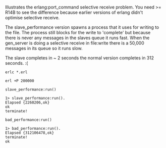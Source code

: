 Illustrates the erlang:port_command selective receive problem. You need >= R14B to see the difference because
earlier versions of erlang didn't optimise selective receive.

The slave_performance version spawns a process that it uses for writing to the file. The process still blocks
for the write to 'complete' but because there is never any messages in the slaves queue it runs fast. When
the gen_server is doing a selective receive in file:write there is a 50,000 messages in its queue so it runs
slow.

The slave completes in ~ 2 seconds the normal version completes in 312 seconds. :(

    erlc *.erl

    erl +P 200000 

    slave_performance:run()

    1> slave_performance:run().
    Elapsed {2260206,ok}
    ok
    terminate!

    bad_performance:run()

    1> bad_performance:run().
    Elapsed {312106478,ok}
    terminate!
    ok
    



